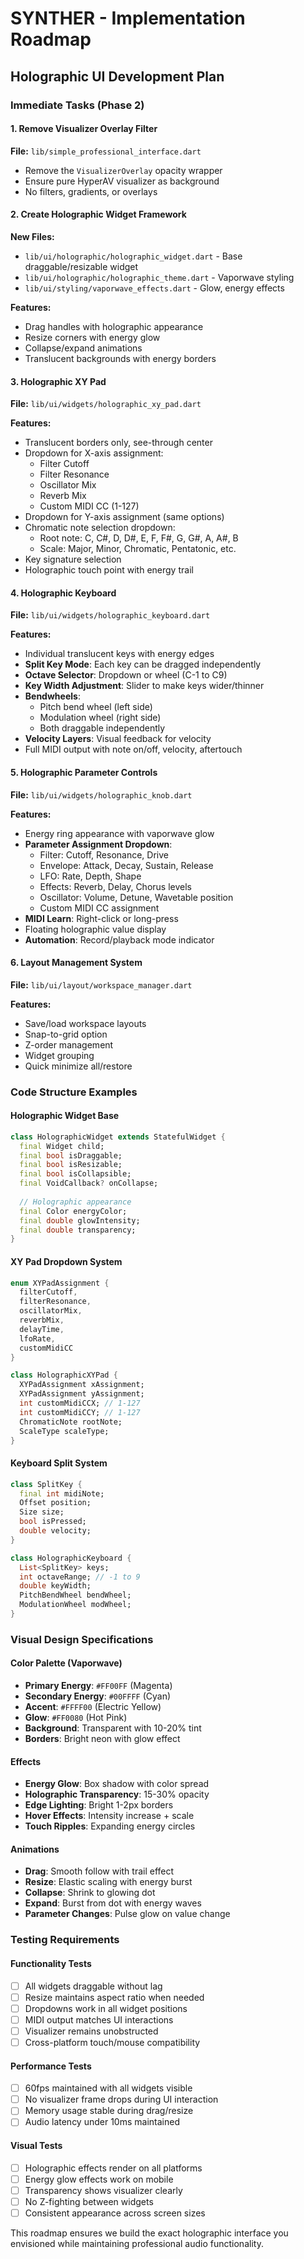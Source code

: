 # SYNTHER - Implementation Roadmap
## Holographic UI Development Plan

### Immediate Tasks (Phase 2)

#### 1. Remove Visualizer Overlay Filter
**File:** `lib/simple_professional_interface.dart`
- Remove the `VisualizerOverlay` opacity wrapper
- Ensure pure HyperAV visualizer as background
- No filters, gradients, or overlays

#### 2. Create Holographic Widget Framework
**New Files:**
- `lib/ui/holographic/holographic_widget.dart` - Base draggable/resizable widget
- `lib/ui/holographic/holographic_theme.dart` - Vaporwave styling
- `lib/ui/styling/vaporwave_effects.dart` - Glow, energy effects

**Features:**
- Drag handles with holographic appearance
- Resize corners with energy glow
- Collapse/expand animations
- Translucent backgrounds with energy borders

#### 3. Holographic XY Pad
**File:** `lib/ui/widgets/holographic_xy_pad.dart`

**Features:**
- Translucent borders only, see-through center
- Dropdown for X-axis assignment:
  - Filter Cutoff
  - Filter Resonance  
  - Oscillator Mix
  - Reverb Mix
  - Custom MIDI CC (1-127)
- Dropdown for Y-axis assignment (same options)
- Chromatic note selection dropdown:
  - Root note: C, C#, D, D#, E, F, F#, G, G#, A, A#, B
  - Scale: Major, Minor, Chromatic, Pentatonic, etc.
- Key signature selection
- Holographic touch point with energy trail

#### 4. Holographic Keyboard
**File:** `lib/ui/widgets/holographic_keyboard.dart`

**Features:**
- Individual translucent keys with energy edges
- **Split Key Mode**: Each key can be dragged independently
- **Octave Selector**: Dropdown or wheel (C-1 to C9)
- **Key Width Adjustment**: Slider to make keys wider/thinner  
- **Bendwheels**: 
  - Pitch bend wheel (left side)
  - Modulation wheel (right side)
  - Both draggable independently
- **Velocity Layers**: Visual feedback for velocity
- Full MIDI output with note on/off, velocity, aftertouch

#### 5. Holographic Parameter Controls
**File:** `lib/ui/widgets/holographic_knob.dart`

**Features:**
- Energy ring appearance with vaporwave glow
- **Parameter Assignment Dropdown**:
  - Filter: Cutoff, Resonance, Drive
  - Envelope: Attack, Decay, Sustain, Release
  - LFO: Rate, Depth, Shape
  - Effects: Reverb, Delay, Chorus levels
  - Oscillator: Volume, Detune, Wavetable position
  - Custom MIDI CC assignment
- **MIDI Learn**: Right-click or long-press
- Floating holographic value display
- **Automation**: Record/playback mode indicator

#### 6. Layout Management System
**File:** `lib/ui/layout/workspace_manager.dart`

**Features:**
- Save/load workspace layouts
- Snap-to-grid option
- Z-order management
- Widget grouping
- Quick minimize all/restore

### Code Structure Examples

#### Holographic Widget Base
```dart
class HolographicWidget extends StatefulWidget {
  final Widget child;
  final bool isDraggable;
  final bool isResizable;
  final bool isCollapsible;
  final VoidCallback? onCollapse;
  
  // Holographic appearance
  final Color energyColor;
  final double glowIntensity;
  final double transparency;
}
```

#### XY Pad Dropdown System
```dart
enum XYPadAssignment {
  filterCutoff,
  filterResonance,
  oscillatorMix,
  reverbMix,
  delayTime,
  lfoRate,
  customMidiCC
}

class HolographicXYPad {
  XYPadAssignment xAssignment;
  XYPadAssignment yAssignment;
  int customMidiCCX; // 1-127
  int customMidiCCY; // 1-127
  ChromaticNote rootNote;
  ScaleType scaleType;
}
```

#### Keyboard Split System
```dart
class SplitKey {
  final int midiNote;
  Offset position;
  Size size;
  bool isPressed;
  double velocity;
}

class HolographicKeyboard {
  List<SplitKey> keys;
  int octaveRange; // -1 to 9
  double keyWidth;
  PitchBendWheel bendWheel;
  ModulationWheel modWheel;
}
```

### Visual Design Specifications

#### Color Palette (Vaporwave)
- **Primary Energy**: `#FF00FF` (Magenta)
- **Secondary Energy**: `#00FFFF` (Cyan)  
- **Accent**: `#FFFF00` (Electric Yellow)
- **Glow**: `#FF0080` (Hot Pink)
- **Background**: Transparent with 10-20% tint
- **Borders**: Bright neon with glow effect

#### Effects
- **Energy Glow**: Box shadow with color spread
- **Holographic Transparency**: 15-30% opacity
- **Edge Lighting**: Bright 1-2px borders
- **Hover Effects**: Intensity increase + scale
- **Touch Ripples**: Expanding energy circles

#### Animations
- **Drag**: Smooth follow with trail effect
- **Resize**: Elastic scaling with energy burst
- **Collapse**: Shrink to glowing dot
- **Expand**: Burst from dot with energy waves
- **Parameter Changes**: Pulse glow on value change

### Testing Requirements

#### Functionality Tests
- [ ] All widgets draggable without lag
- [ ] Resize maintains aspect ratio when needed
- [ ] Dropdowns work in all widget positions
- [ ] MIDI output matches UI interactions
- [ ] Visualizer remains unobstructed
- [ ] Cross-platform touch/mouse compatibility

#### Performance Tests  
- [ ] 60fps maintained with all widgets visible
- [ ] No visualizer frame drops during UI interaction
- [ ] Memory usage stable during drag/resize
- [ ] Audio latency under 10ms maintained

#### Visual Tests
- [ ] Holographic effects render on all platforms
- [ ] Energy glow effects work on mobile
- [ ] Transparency shows visualizer clearly
- [ ] No Z-fighting between widgets
- [ ] Consistent appearance across screen sizes

This roadmap ensures we build the exact holographic interface you envisioned while maintaining professional audio functionality.